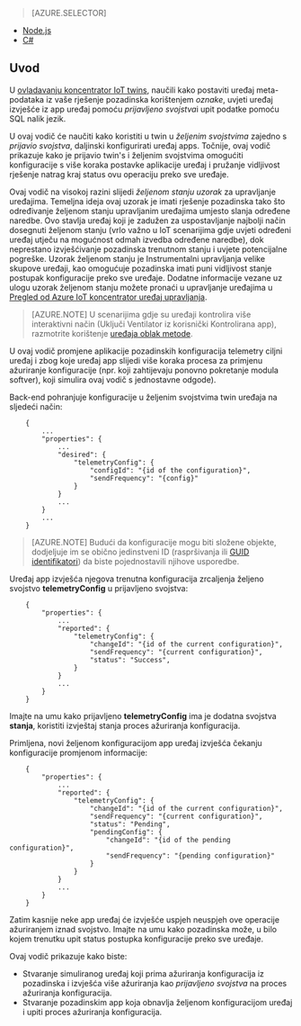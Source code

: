 > [AZURE.SELECTOR]
- [Node.js](../articles/iot-hub/iot-hub-node-node-twin-how-to-configure.md)
- [C#](../articles/iot-hub/iot-hub-csharp-node-twin-how-to-configure.md)

## <a name="introduction"></a>Uvod

U [ovladavanju koncentrator IoT twins][lnk-twin-tutorial], naučili kako postaviti uređaj meta-podataka iz vaše rješenje pozadinska korištenjem *oznake*, uvjeti uređaj izvješće iz app uređaj pomoću *prijavljeno svojstva*i upit podatke pomoću SQL nalik jezik.

U ovaj vodič će naučiti kako koristiti u twin u *željenim svojstvima* zajedno s *prijavio svojstva*, daljinski konfigurirati uređaj apps. Točnije, ovaj vodič prikazuje kako je prijavio twin's i željenim svojstvima omogućiti konfiguracije s više koraka postavke aplikacije uređaj i pružanje vidljivost rješenje natrag kraj status ovu operaciju preko sve uređaje.

Ovaj vodič na visokoj razini slijedi *željenom stanju uzorak* za upravljanje uređajima. Temeljna ideja ovaj uzorak je imati rješenje pozadinska tako što određivanje željenom stanju upravljanim uređajima umjesto slanja određene naredbe. Ovo stavlja uređaj koji je zadužen za uspostavljanje najbolji način dosegnuti željenom stanju (vrlo važno u IoT scenarijima gdje uvjeti određeni uređaj utječu na mogućnost odmah izvedba određene naredbe), dok neprestano izvješćivanje pozadinska trenutnom stanju i uvjete potencijalne pogreške. Uzorak željenom stanju je Instrumentalni upravljanja velike skupove uređaji, kao omogućuje pozadinska imati puni vidljivost stanje postupak konfiguracije preko sve uređaje.
Dodatne informacije vezane uz ulogu uzorak željenom stanju možete pronaći u upravljanje uređajima u [Pregled od Azure IoT koncentrator uređaj upravljanja][lnk-dm-overview].

> [AZURE.NOTE] U scenarijima gdje su uređaji kontrolira više interaktivni način (Uključi Ventilator iz korisnički Kontrolirana app), razmotrite korištenje [uređaja oblak metode][lnk-methods].

U ovaj vodič promjene aplikacije pozadinskih konfiguracija telemetry ciljni uređaj i zbog koje uređaj app slijedi više koraka procesa za primjenu ažuriranje konfiguracije (npr. koji zahtijevaju ponovno pokretanje modula softver), koji simulira ovaj vodič s jednostavne odgode).

Back-end pohranjuje konfiguracije u željenim svojstvima twin uređaja na sljedeći način:

        {
            ...
            "properties": {
                ...
                "desired": {
                    "telemetryConfig": {
                        "configId": "{id of the configuration}",
                        "sendFrequency": "{config}"
                    }
                }
                ...
            }
            ...
        }

> [AZURE.NOTE] Budući da konfiguracije mogu biti složene objekte, dodjeljuje im se obično jedinstveni ID (raspršivanja ili [GUID identifikatori][lnk-guid]) da biste pojednostavili njihove usporedbe.

Uređaj app izvješća njegova trenutna konfiguracija zrcaljenja željeno svojstvo **telemetryConfig** u prijavljeno svojstva:

        {
            "properties": {
                ...
                "reported": {
                    "telemetryConfig": {
                        "changeId": "{id of the current configuration}",
                        "sendFrequency": "{current configuration}",
                        "status": "Success",
                    }
                }
                ...
            }
        }

Imajte na umu kako prijavljeno **telemetryConfig** ima je dodatna svojstva **stanja**, koristiti izvještaj stanja proces ažuriranja konfiguracija.

Primljena, novi željenom konfiguracijom app uređaj izvješća čekanju konfiguracije promjenom informacije:

        {
            "properties": {
                ...
                "reported": {
                    "telemetryConfig": {
                        "changeId": "{id of the current configuration}",
                        "sendFrequency": "{current configuration}",
                        "status": "Pending",
                        "pendingConfig": {
                            "changeId": "{id of the pending configuration}",
                            "sendFrequency": "{pending configuration}"
                        }
                    }
                }
                ...
            }
        }

Zatim kasnije neke app uređaj će izvješće uspjeh neuspjeh ove operacije ažuriranjem iznad svojstvo.
Imajte na umu kako pozadinska može, u bilo kojem trenutku upit status postupka konfiguracije preko sve uređaje.

Ovaj vodič prikazuje kako biste:

- Stvaranje simuliranog uređaj koji prima ažuriranja konfiguracija iz pozadinska i izvješća više ažuriranja kao *prijavljeno svojstva* na proces ažuriranja konfiguracija.
- Stvaranje pozadinskim app koja obnavlja željenom konfiguracijom uređaj i upiti proces ažuriranja konfiguracija.

<!-- links -->

[lnk-methods]: ../articles/iot-hub/iot-hub-devguide-direct-methods.md
[lnk-dm-overview]: ../articles/iot-hub/iot-hub-device-management-overview.md
[lnk-twin-tutorial]: ../articles/iot-hub/iot-hub-node-node-twin-getstarted.md
[lnk-guid]: https://en.wikipedia.org/wiki/Globally_unique_identifier